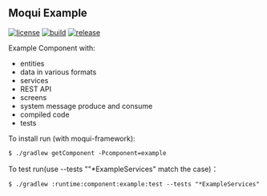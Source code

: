 ## Moqui Example

[![license](http://img.shields.io/badge/license-CC0%201.0%20Universal-blue.svg)](https://github.com/moqui/example/blob/master/LICENSE.md)
[![build](https://travis-ci.org/moqui/example.svg)](https://travis-ci.org/moqui/example)
[![release](http://img.shields.io/github/release/moqui/example.svg)](https://github.com/moqui/example/releases)

Example Component with: 

- entities
- data in various formats
- services
- REST API
- screens
- system message produce and consume
- compiled code
- tests

To install run (with moqui-framework):

    $ ./gradlew getComponent -Pcomponent=example

To test run(use --tests ""*ExampleServices" match the case)：

    $ ./gradlew :runtime:component:example:test --tests "*ExampleServices"
